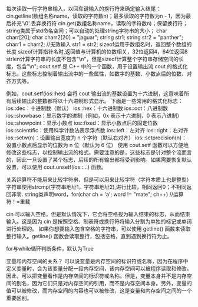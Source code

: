 每次读取一行字符串输入，以回车键输入的换行符来确定输入结尾：cin.getline(数组名称name，读取的字符数n)；最多读取的字符数为n - 1，因为最后补充'\0'.丢弃换行符
cin.get(数组名称name，读取的字符数n)；保留换行符；
string类属于std命名空间；可以自动的处理string字符串的大小；
char charr[20];
char charr2[20] = "jaguar";
string str1;
string str2 = "panther";
charr1 = charr2;                //无效输入
str1 = str2;
sizeof运用于数组名时，返回整个数组的长度
sizeof计算指针名时,返回值与计算机的位数相关，32位返回4，64位返回8
strlen计算字符串的长度不包含"\n"，但是sizeof计算整个字符串存储空间的长度，包含"\n";
cout.setf 是 C++ 中的一个函数，用于设置输出流 cout 的格式化标志。这些标志控制着输出流中的一些属性，如数字的基数、小数点后的位数、对齐方式等。

例如，cout.setf(ios::hex) 会将 cout 输出流的基数设置为十六进制，这意味着所有后续输出的整数都将以十六进制形式显示。
下面是一些常用的格式化标志：
ios::dec：十进制数（默认）
ios::hex：十六进制数
ios::oct：八进制数
ios::showbase：显示数字的进制（例如，0x 表示十六进制，0 表示八进制）
ios::showpoint：显示小数点
ios::fixed：显示小数点后的固定位数
ios::scientific：使用科学计数法表示浮点数
ios::left：左对齐
ios::right：右对齐
ios::setw(n)：设置输出宽度为 n 个字符（默认右对齐）
ios::setprecision(n)：设置小数点后显示的位数为 n 位（默认为 6 位）
使用 cout.setf 函数可以方便地修改这些标志，以控制输出流的格式。需要注意的是，这些标志是针对整个流而言的，因此一旦设置了某个标志，后续的所有输出都将受到影响。如果需要恢复默认设置，可以使用 cout.unsetf(ios::...) 函数。

关系运算符不能用来比较字符串、但是可以用来比较字符（字符本质上也是整型）
字符串使用strcmp(字符串地址1，字符串地址2),进行比较，相同返回0；不相同返回非零.
string类声明word，for(char ch = 'a'; word != "mate"; ch++)    //运算符！=重载

cin 可以输入空格，但是默认情况下，它会将空格视为输入结束的标志，从而结束输入。这是因为 cin 是按照空格、制表符或换行符将输入分割为单独的标记或单词进行处理的。
如果你想要输入包含空格的字符串，可以使用 getline() 函数来读取整行输入。getline() 函数会读取整行，包括空格，直到遇到换行符为止。

for与while循环判断条件，默认为True

变量和内存空间的关系？
可以说变量是内存空间的标识符或名称，因为在程序中定义变量时，会为该变量分配一段内存空间，该内存空间可以被程序读取和修改。因此，可以把变量看作是内存空间的标识符或名称。但是，变量本身并不是内存空间的别名，因为它们只是对内存空间的引用，而不是内存空间本身。另外，变量的值可以被修改，而内存空间的内容也可以被修改，这是变量和内存空间之间的一个重要区别。
